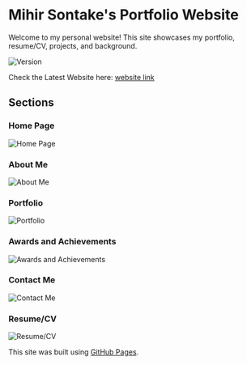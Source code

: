 # Mihir Sontake's Portfolio Website

Welcome to my personal website! This site showcases my portfolio, resume/CV, projects, and background.

![Version](https://img.shields.io/badge/version-1.0-blue)

Check the Latest Website here: [website link](https://mihson95.github.io)
## Sections

### Home Page
![Home Page](https://github.com/mihson95/mihson95.github.io/assets/11333951/eea4ab8a-9c1d-4f0c-8c12-ba2ccc6701f7)

### About Me
![About Me](https://github.com/mihson95/mihson95.github.io/assets/11333951/7fb8fabf-be61-46f3-b1e9-c08eb962c718)

### Portfolio
![Portfolio](https://github.com/mihson95/mihson95.github.io/assets/11333951/c8df015d-7ba4-4d45-93d8-b9439f96ba41)

### Awards and Achievements
![Awards and Achievements](https://github.com/mihson95/mihson95.github.io/assets/11333951/81257cb7-a612-4aed-93f1-077c59d85e7f)

### Contact Me
![Contact Me](https://github.com/mihson95/mihson95.github.io/assets/11333951/de0e6cb6-9cf5-4980-b62f-b2367b9ad0ba)

### Resume/CV
![Resume/CV](https://github.com/mihson95/mihson95.github.io/assets/11333951/6ba3df56-ec58-486f-a38d-b9efd439d7fd)

This site was built using [GitHub Pages](https://pages.github.com/).

